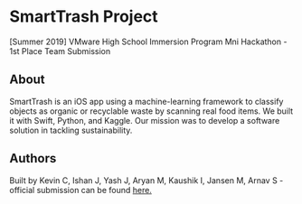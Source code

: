# SmartTrash Project

[Summer 2019] VMware High School Immersion Program Mni Hackathon - 1st Place Team Submission

## About
SmartTrash is an iOS app using a machine-learning framework to classify objects as organic or recyclable waste by scanning real food items. We built it with Swift, Python, and Kaggle. Our mission was to develop a software solution in tackling sustainability.

## Authors
Built by Kevin C, Ishan J, Yash J, Aryan M, Kaushik I, Jansen M, Arnav S - official submission can be found [here.](https://www.youtube.com/watch?v=nLJatRdyQJY)
